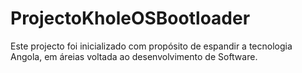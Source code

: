 # ProjectoKholeOSBootloader

Este projecto foi inicializado com propósito de espandir a tecnologia Angola, em áreias voltada ao desenvolvimento de Software.
